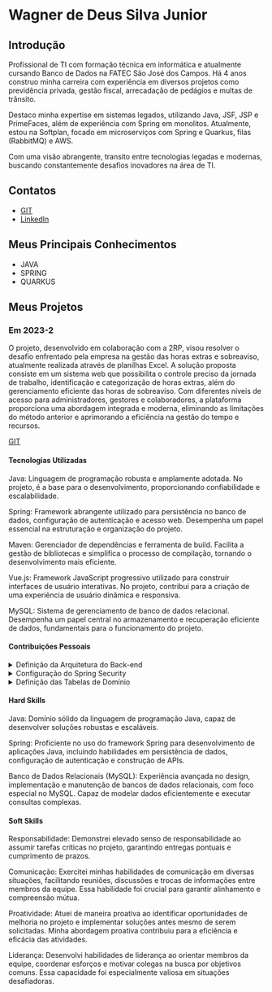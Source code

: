
# Wagner de Deus Silva Junior

## Introdução

Profissional de TI com formação técnica em informática e atualmente cursando Banco de Dados na FATEC São José dos Campos. Há 4 anos construo minha carreira com experiência em diversos projetos como previdência privada, gestão fiscal, arrecadação de pedágios e multas de trânsito.

Destaco minha expertise em sistemas legados, utilizando Java, JSF, JSP e PrimeFaces, além de experiência com Spring em monolitos. Atualmente, estou na Softplan, focado em microserviços com Spring e Quarkus, filas (RabbitMQ) e AWS.

Com uma visão abrangente, transito entre tecnologias legadas e modernas, buscando constantemente desafios inovadores na área de TI.


## Contatos
* [GIT](https://github.com/wdeus)
* [LinkedIn](https://www.linkedin.com/in/wagnerdeusjr/)

## Meus Principais Conhecimentos
- JAVA
- SPRING
- QUARKUS


## Meus Projetos

### Em 2023-2
O projeto, desenvolvido em colaboração com a 2RP, visou resolver o desafio enfrentado pela empresa na gestão das horas extras e sobreaviso, atualmente realizada através de planilhas Excel. A solução proposta consiste em um sistema web que possibilita o controle preciso da jornada de trabalho, identificação e categorização de horas extras, além do gerenciamento eficiente das horas de sobreaviso. Com diferentes níveis de acesso para administradores, gestores e colaboradores, a plataforma proporciona uma abordagem integrada e moderna, eliminando as limitações do método anterior e aprimorando a eficiência na gestão do tempo e recursos.

[GIT](https://github.com/api-3sem-pixel-api/api)

#### Tecnologias Utilizadas

Java:
Linguagem de programação robusta e amplamente adotada. No projeto, é a base para o desenvolvimento, proporcionando confiabilidade e escalabilidade.

Spring:
Framework abrangente utilizado para persistência no banco de dados, configuração de autenticação e acesso web. Desempenha um papel essencial na estruturação e organização do projeto.

Maven:
Gerenciador de dependências e ferramenta de build. Facilita a gestão de bibliotecas e simplifica o processo de compilação, tornando o desenvolvimento mais eficiente.

Vue.js:
Framework JavaScript progressivo utilizado para construir interfaces de usuário interativas. No projeto, contribui para a criação de uma experiência de usuário dinâmica e responsiva.

MySQL:
Sistema de gerenciamento de banco de dados relacional. Desempenha um papel central no armazenamento e recuperação eficiente de dados, fundamentais para o funcionamento do projeto.

#### Contribuições Pessoais
<details>
<summary>Definição da Arquitetura do Back-end</summary>

No projeto acadêmico, minhas principais contribuições foram na definição da arquitetura do back-end. Fui responsável por projetar e implementar a estrutura de camadas, seguindo o padrão MVC (Model-View-Controller), com ênfase na camada de serviço. Desenvolvi os controladores para lidar com as requisições HTTP, os serviços para implementar a lógica de negócios e os repositórios para interagir com o banco de dados. Utilizei tecnologias como Spring Boot e Spring MVC para criar essa arquitetura robusta e escalável.
![image](https://github.com/wdeus/bertoti/assets/111614619/718e779b-53b1-413c-bca6-4a6f9f16d79f)
![image](https://github.com/wdeus/bertoti/assets/111614619/a10f88d7-51b7-458e-adf7-2393b0019b84)

</details>

<details>
<summary>Configuração do Spring Security</summary>

Além da arquitetura, também contribuí com a configuração do Spring Security para garantir a autenticação e autorização dos usuários. Isso envolveu a definição de regras de acesso, configuração de login, gestão de sessões e proteção contra ameaças comuns, como CSRF (Cross-Site Request Forgery) e XSS (Cross-Site Scripting).

![image](https://github.com/wdeus/bertoti/assets/111614619/81b1a6b9-a424-423f-818d-e3fae9ccc2dd)

Acima esta um trecho de código que representa a implementação de um filtro de segurança que intercepta as solicitações HTTP antes que elas sejam processadas pelo servidor. O objetivo principal do filtro é extrair o token JWT (JSON Web Token) de um cabeçalho de autorização da solicitação, autenticar o usuário com base nesse token e, em seguida, configurar o contexto de segurança do Spring com as informações de autenticação do usuário.

</details>

<details>
<summary>Definição das Tabelas de Domínio</summary>

Participei ativamente na definição das tabelas de domínio, trabalhando na modelagem e na criação das entidades do banco de dados. Utilizei ferramentas como Hibernate e JPA para mapeamento objeto-relacional e definição das relações entre as entidades. Essa contribuição foi essencial para garantir a consistência e integridade dos dados manipulados pelo sistema.
![image](https://github.com/wdeus/bertoti/assets/111614619/41908aba-be91-43dc-b2f8-84e901173c54)
![image](https://github.com/wdeus/bertoti/assets/111614619/28dd9910-9a24-428c-abf1-1f20a257b941)

</details>


#### Hard Skills
Java:
Domínio sólido da linguagem de programação Java, capaz de desenvolver soluções robustas e escaláveis.

Spring:
Proficiente no uso do framework Spring para desenvolvimento de aplicações Java, incluindo habilidades em persistência de dados, configuração de autenticação e construção de APIs.

Banco de Dados Relacionais (MySQL):
Experiência avançada no design, implementação e manutenção de bancos de dados relacionais, com foco especial no MySQL. Capaz de modelar dados eficientemente e executar consultas complexas.

#### Soft Skills

Responsabilidade:
Demonstrei elevado senso de responsabilidade ao assumir tarefas críticas no projeto, garantindo entregas pontuais e cumprimento de prazos.

Comunicação:
Exercitei minhas habilidades de comunicação em diversas situações, facilitando reuniões, discussões e trocas de informações entre membros da equipe. Essa habilidade foi crucial para garantir alinhamento e compreensão mútua.

Proatividade:
Atuei de maneira proativa ao identificar oportunidades de melhoria no projeto e implementar soluções antes mesmo de serem solicitadas. Minha abordagem proativa contribuiu para a eficiência e eficácia das atividades.

Liderança:
Desenvolvi habilidades de liderança ao orientar membros da equipe, coordenar esforços e motivar colegas na busca por objetivos comuns. Essa capacidade foi especialmente valiosa em situações desafiadoras.







